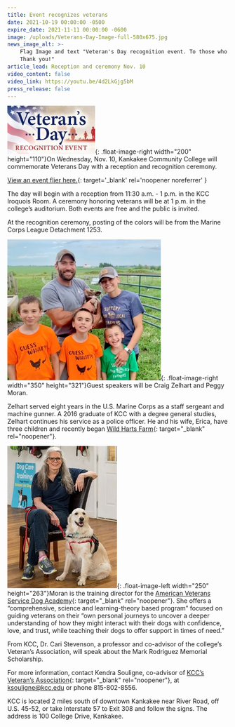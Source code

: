 ```yaml
---
title: Event recognizes veterans
date: 2021-10-19 00:00:00 -0500
expire_date: 2021-11-11 00:00:00 -0600
image: /uploads/Veterans-Day-Image-full-580x675.jpg
news_image_alt: >-
    Flag Image and text "Veteran's Day recognition event. To those who serve:
    Thank you!"
article_lead: Reception and ceremony Nov. 10
video_content: false
video_link: https://youtu.be/4d2LkGjg5bM
press_release: false
---
```

![](/uploads/2021/veterans-day-article-200x110.jpg){: .float-image-right width="200" height="110"}On Wednesday, Nov. 10, Kankakee Community College will commemorate Veterans Day with a reception and recognition ceremony.

[View an event flier here.](/uploads/pdf/Veterans-Day-KCC-flier2021.pdf){: target='_blank' rel='noopener noreferrer' }

The day will begin with a reception from 11:30 a.m. - 1 p.m. in the KCC Iroquois Room. A ceremony honoring veterans will be at 1 p.m. in the college’s auditorium. Both events are free and the public is invited.&nbsp;

At the recognition ceremony, posting of the colors will be from the Marine Corps League Detachment 1253.&nbsp;

![](/uploads/2021/zelhart-sm.jpeg){: .float-image-right width="350" height="321"}Guest speakers will be Craig Zelhart and Peggy Moran.

Zelhart served eight years in the U.S. Marine Corps as a staff sergeant and machine gunner. A 2016 graduate of KCC with a degree general studies, Zelhart continues his service as a police officer. He and his wife, Erica, have three children and recently began [Wild Harts Farm](https://www.wildhartsfarm.org/){: target="_blank" rel="noopener"}.

![](/uploads/2021/peggy_moran250x324.jpg){: .float-image-left width="250" height="263"}Moran is the training director for the [American Veterans Service Dog Academy](https://www.avsda.com/home){: target="_blank" rel="noopener"}. She offers a “comprehensive, science and learning-theory based program” focused on guiding veterans on their “own personal journeys to uncover a deeper understanding of how they might interact with their dogs with confidence, love, and trust, while teaching their dogs to offer support in times of need.”

From KCC, Dr. Cari Stevenson, a professor and co-advisor of the college’s Veteran’s Association, will speak about the Mark Rodriguez Memorial Scholarship.

For more information, contact Kendra Souligne, co-advisor of [KCC’s Veteran’s Association](https://www.kcc.edu/student-resources/clubs/#veterans-association){: target="_blank" rel="noopener"}, at [ksouligne@kcc.edu](mailto:ksouligne@kcc.edu) or phone 815-802-8556.

KCC is located 2 miles south of downtown Kankakee near River Road, off U.S. 45-52, or take Interstate 57 to Exit 308 and follow the signs. The address is 100 College Drive, Kankakee.&nbsp;
